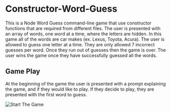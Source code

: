 # Constructor-Word-Guess
This is a Node Word Guess command-line game that use constructor functions that are required from different files. The user is presented with an array of words, one word at a time, where the letters are hidden. In this game all of the words are car makes (ex. Lexus, Toyota, Acura). The user is allowed to guess one letter at a time. They are only allowed 7 incorrect guesses per word. Once they run out of guesses then the game is over. The user wins the game once they have successfully guessed all the words.

## Game Play
At the beginning of the game the user is presented with a prompt explaining the game, and if they would like to play. If they decide to play, they are presented with the first word to guess.

![Start The Game](https://giphy.com/embed/1msy25NsaJRp1yJjse)
